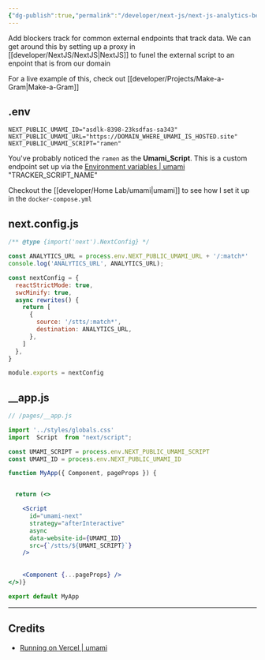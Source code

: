 ```yaml
---
{"dg-publish":true,"permalink":"/developer/next-js/next-js-analytics-behind-proxy/","dgPassFrontmatter":true}
---
```


Add blockers track for common external endpoints that track data. We can get around this by setting up a proxy in [[developer/NextJS/NextJS\|NextJS]] to funel the external script to an enpoint that is from our domain

For a live example of this, check out [[developer/Projects/Make-a-Gram\|Make-a-Gram]]

## .env
```env
NEXT_PUBLIC_UMAMI_ID="asdlk-8398-23ksdfas-sa343"
NEXT_PUBLIC_UMAMI_URL="https://DOMAIN_WHERE_UMAMI_IS_HOSTED.site"
NEXT_PUBLIC_UMAMI_SCRIPT="ramen"
```

You've probably noticed the `ramen` as the **Umami_Script**. This is a custom endpoint set up via the [Environment variables | umami](https://umami.is/docs/environment-variables) "TRACKER_SCRIPT_NAME"

Checkout the [[developer/Home Lab/umami\|umami]] to see how I set it up in the `docker-compose.yml`

## next.config.js
```js
/** @type {import('next').NextConfig} */

const ANALYTICS_URL = process.env.NEXT_PUBLIC_UMAMI_URL + '/:match*'
console.log('ANALYTICS_URL', ANALYTICS_URL);

const nextConfig = {
  reactStrictMode: true,
  swcMinify: true,
  async rewrites() {
    return [
      {
        source: '/stts/:match*',
        destination: ANALYTICS_URL,
      },
    ]
  },
}

module.exports = nextConfig
```

## __app.js
```jsx
// /pages/__app.js

import '../styles/globals.css'
import  Script  from "next/script";

const UMAMI_SCRIPT = process.env.NEXT_PUBLIC_UMAMI_SCRIPT
const UMAMI_ID = process.env.NEXT_PUBLIC_UMAMI_ID

function MyApp({ Component, pageProps }) {


  return (<>

    <Script
      id="umami-next"
      strategy="afterInteractive"
      async
      data-website-id={UMAMI_ID}
      src={`/stts/${UMAMI_SCRIPT}`}
    />
 
    
    <Component {...pageProps} />
</>)}

export default MyApp
```


---
## Credits
- [Running on Vercel | umami](https://umami.is/docs/running-on-vercel)